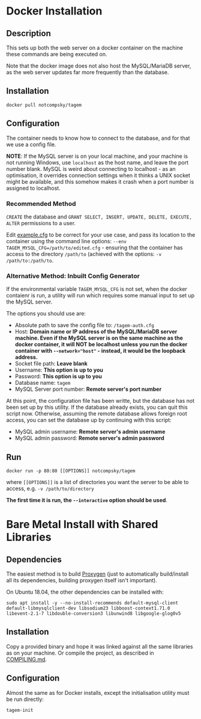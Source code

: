 # Docker Installation

## Description

This sets up both the web server on a docker container on the machine these commands are being executed on.

Note that the docker image does not also host the MySQL/MariaDB server, as the web server updates far more frequently than the database.

## Installation

	docker pull notcompsky/tagem

## Configuration

The container needs to know how to connect to the database, and for that we use a config file.

**NOTE**: If the MySQL server is on your local machine, and your machine is not running Windows, use `localhost` as the host name, and leave the port number blank. MySQL is weird about connecting to localhost - as an optimisation, it overrides connection settings when it thinks a UNIX socket might be available, and this somehow makes it crash when a port number is assigned to localhost.

### Recommended Method

`CREATE` the database and `GRANT SELECT, INSERT, UPDATE, DELETE, EXECUTE, ALTER` permissions to a user.

Edit [example.cfg](example.cfg) to be correct for your use case, and pass its location to the container using the command line options: `--env TAGEM_MYSQL_CFG=/path/to/edited.cfg` - ensuring that the container has access to the directory `/path/to` (achieved with the options: `-v /path/to:/path/to`.

### Alternative Method: Inbuilt Config Generator

If the environmental variable `TAGEM_MYSQL_CFG` is not set, when the docker contaienr is run, a utility will run which requires some manual input to set up the MySQL server.

The options you should use are:

* Absolute path to save the config file to: `/tagem-auth.cfg`
* Host: **Domain name or IP address of the MySQL/MariaDB server machine. Even if the MySQL server is on the same machine as the docker container, it will NOT be localhost unless you run the docker container with `--network="host"` - instead, it would be the loopback address.**
* Socket file path: **Leave blank**
* Username: **This option is up to you**
* Password: **This option is up to you**
* Database name: `tagem`
* MySQL Server port number: **Remote server's port number**

At this point, the configuration file has been writte, but the database has not been set up by this utility. If the database already exists, you can quit this script now. Otherwise, assuming the remote database allows foreign root access, you can set the database up by continuing with this script:

* MySQL admin username: **Remote server's admin username**
* MySQL admin password: **Remote server's admin password**

## Run

	docker run -p 80:80 [[OPTIONS]] notcompsky/tagem

where `[[OPTIONS]]` is a list of directories you want the server to be able to access, e.g. `-v /path/to/directory`

**The first time it is run, the `--interactive` option should be used**.


# Bare Metal Install with Shared Libraries

## Dependencies

The easiest method is to build [Proxygen](https://github.com/facebook/proxygen) (just to automatically build/install all its dependencies, building proxygen itself isn't important).

On Ubuntu 18.04, the other dependencies can be installed with:

	sudo apt install -y --no-install-recommends default-mysql-client default-libmysqlclient-dev libsodium23 libboost-context1.71.0 libevent-2.1-7 libdouble-conversion3 libunwind8 libgoogle-glog0v5 

## Installation

Copy a provided binary and hope it was linked against all the same libraries as on your machine.
Or compile the project, as described in [COMPILING.md](COMPILING.md).

## Configuration

Almost the same as for Docker installs, except the initialisation utility must be run directly:

	tagem-init
